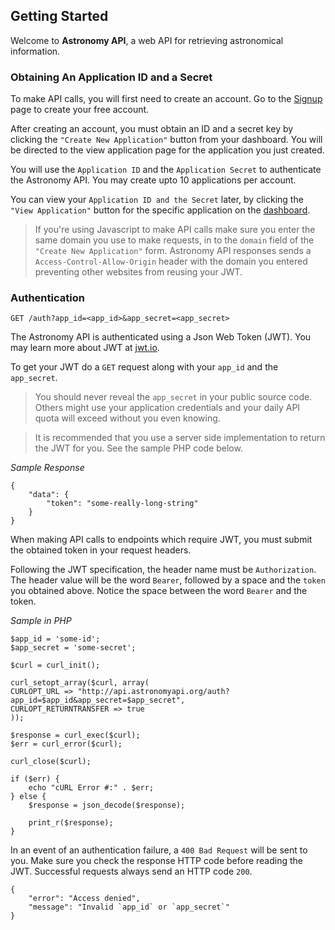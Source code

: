 ## Getting Started

Welcome to **Astronomy API**, a web API for retrieving astronomical information.

### Obtaining An Application ID and a Secret

To make API calls, you will first need to create an account. Go to the [Signup](/auth/signup) page to create your free account.

After creating an account, you must obtain an ID and a secret key by clicking the `"Create New Application"` button from your dashboard. You will be directed to the view application page for the application you just created. 

You will use the `Application ID` and the `Application Secret` to authenticate the Astronomy API. You may create upto 10 applications per account.

You can view your `Application ID and the Secret` later, by clicking the `"View Application"` button for the specific application on the [dashboard](/dashboard).

> If you're using Javascript to make API calls make sure you enter the same domain you use to make requests, in to the `domain` field of the `"Create New Application"` form. Astronomy API responses sends a `Access-Control-Allow-Origin` header with the domain you entered preventing other websites from reusing your JWT.

### Authentication

    GET /auth?app_id=<app_id>&app_secret=<app_secret>

The Astronomy API is authenticated using a Json Web Token (JWT). You may learn more about JWT at [jwt.io](https://jwt.io).

To get your JWT do a `GET` request along with your `app_id` and the `app_secret`. 

> You should never reveal the `app_secret` in your public source code. Others might use your application credentials and your daily API quota will exceed without you even knowing. 

> It is recommended that you use a server side implementation to return the JWT for you. See the sample PHP code below.

*Sample Response*

    {
        "data": {
            "token": "some-really-long-string"
        }
    }

When making API calls to endpoints which require JWT, you must submit the obtained token in your request headers. 

Following the JWT specification, the header name must be `Authorization`. The header value will be the word `Bearer`, followed by a space and the `token` you obtained above. Notice the space between the word `Bearer` and the token.


*Sample in PHP*


    $app_id = 'some-id';
    $app_secret = 'some-secret';

    $curl = curl_init();

    curl_setopt_array($curl, array(
    CURLOPT_URL => "http://api.astronomyapi.org/auth?app_id=$app_id&app_secret=$app_secret",
    CURLOPT_RETURNTRANSFER => true
    ));

    $response = curl_exec($curl);
    $err = curl_error($curl);

    curl_close($curl);

    if ($err) {
        echo "cURL Error #:" . $err;
    } else {
        $response = json_decode($response);

        print_r($response);
    }

In an event of an authentication failure, a `400 Bad Request` will be sent to you. Make sure you check the response HTTP code before reading the JWT. Successful requests always send an HTTP code `200`.

    {
        "error": "Access denied",
        "message": "Invalid `app_id` or `app_secret`"
    }
